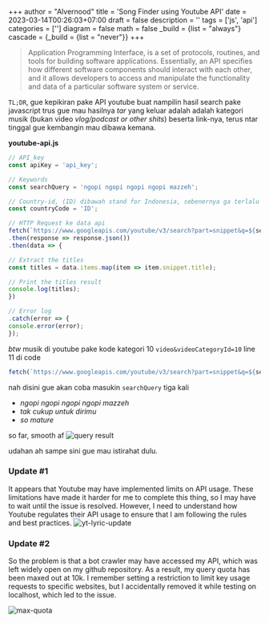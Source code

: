 +++
author = "Alvernood"
title = 'Song Finder using Youtube API'
date = 2023-03-14T00:26:03+07:00
draft = false
description = ''
tags = ['js', 'api']
categories = ['']
diagram = false
math = false
_build = {list = "always"}
cascade = {_build = {list = "never"}}
+++


> Application Programming Interface, is a set of protocols, routines, and tools for building software applications. Essentially, an API specifies how different software components should interact with each other, and it allows developers to access and manipulate the functionality and data of a particular software system or service.

`TL;DR`, gue kepikiran pake API youtube buat nampilin hasil search pake javascript trus gue mau hasilnya _tar_ yang keluar adalah adalah kategori musik (bukan video _vlog/podcast or other shits_) beserta link-nya, terus ntar tinggal gue kembangin mau dibawa kemana.

**youtube-api.js**
```Javascript
// API_key
const apiKey = 'api_key'; 

// Keywords 
const searchQuery = 'ngopi ngopi ngopi ngopi mazzeh'; 

// Country-id, (ID) dibawah stand for Indonesia, sebenernya ga terlalu ngaruh sih, gue ganti2 resultnya ga beda jauh, but i keep it still
const countryCode = 'ID'; 

// HTTP Request ke data api
fetch(`https://www.googleapis.com/youtube/v3/search?part=snippet&q=${searchQuery}&type=video&videoCategoryId=10&regionCode=${countryCode}&key=${apiKey}`) 
.then(response => response.json()) 
.then(data => { 

// Extract the titles
const titles = data.items.map(item => item.snippet.title); 

// Print the titles result
console.log(titles); 
}) 

// Error log
.catch(error => { 
console.error(error); 
}); 
```
_btw_ musik di youtube pake kode kategori 10
`video&videoCategoryId=10` line 11 di code
```javascript
fetch(`https://www.googleapis.com/youtube/v3/search?part=snippet&q=${searchQuery}&type=video&videoCategoryId=10&regionCode=${countryCode}&key=${apiKey}`) 
```
nah disini gue akan coba masukin `searchQuery` tiga kali
* _ngopi ngopi ngopi ngopi mazzeh_
* _tak cukup untuk dirimu_
* _so mature_

so far, smooth af
![query result](/img/test-api-lyric.png)

udahan ah sampe sini gue mau istirahat dulu.

### Update #1
It appears that Youtube may have implemented limits on API usage. These limitations have made it harder for me to complete this thing, so I may have to wait until the issue is resolved. However, I need to understand how Youtube regulates their API usage to ensure that I am following the rules and best practices.
![yt-lyric-update](/img/test-api-update.png)

### Update #2
So the problem is that a bot crawler may have accessed my API, which was left widely open on my github repository. As a result, my query quota has been maxed out at 10k. I remember setting a restriction to limit key usage requests to specific websites, but I accidentally removed it while testing on localhost, which led to the issue.


![max-quota](/img/max-quota.png)
